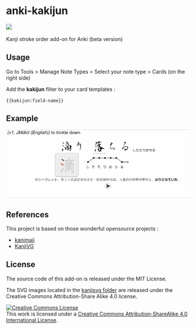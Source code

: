 # anki-kakijun

<a title="Rate on AnkiWeb" href="https://ankiweb.net/shared/info/1250448937"><img src="https://glutanimate.com/logos/ankiweb-rate.svg"></a>

Kanji stroke order add-on for Anki (beta version)

## Usage 

Go to Tools > Manage Note Types > Select your note type > Cards (on the right side)

Add the **kakijun** filter to your card templates :

```
{{kakijun:field-name}}
```

## Example 

![Animated example](images/example.gif "Animated example")

## References

This project is based on those wonderful opensource projects :

+ [kanimaji](https://github.com/maurimo/kanimaji)
+ [KanjiVG](https://github.com/KanjiVG/kanjivg)

## License

The source code of this add-on is released under the MIT License.

The SVG images located in the [kanjisvg folder](kanjisvg/) are released under the Creative Commons Attribution-Share Alike 4.0 license. 

<a rel="license" href="http://creativecommons.org/licenses/by-sa/4.0/"><img alt="Creative Commons License" style="border-width:0" src="https://i.creativecommons.org/l/by-sa/4.0/88x31.png" /></a><br />This work is licensed under a <a rel="license" href="http://creativecommons.org/licenses/by-sa/4.0/">Creative Commons Attribution-ShareAlike 4.0 International License</a>.